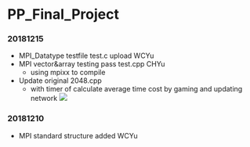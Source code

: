 # PP_Final_Project

### 20181215
- MPI_Datatype testfile test.c upload WCYu
- MPI vector&array testing pass test.cpp CHYu
	- using mpixx to compile
- Update original 2048.cpp
	- with timer of calculate average time cost by gaming and updating network
	![](https://i.imgur.com/No4K2kg.png)
### 20181210
- MPI standard structure added WCYu


